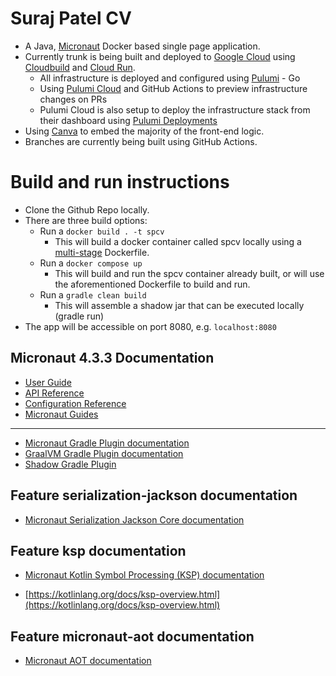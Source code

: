 # Suraj Patel CV
- A Java, [Micronaut](https://micronaut.io/) Docker based single page application.
- Currently trunk is being built and deployed to [Google Cloud](https://cloud.google.com/?hl=en) using [Cloudbuild](https://cloud.google.com/build?hl=en) and [Cloud Run](https://cloud.google.com/run?hl=en).
  - All infrastructure is deployed and configured using [Pulumi](https://pulumi.com/) - Go
  - Using [Pulumi Cloud](https://pulumi.com/) and GitHub Actions to preview infrastructure changes on PRs
  - Pulumi Cloud is also setup to deploy the infrastructure stack from their dashboard using [Pulumi Deployments](https://www.pulumi.com/docs/pulumi-cloud/deployments/)
- Using [Canva](https://www.canva.com/) to embed the majority of the front-end logic.
- Branches are currently being built using GitHub Actions.

# Build and run instructions
- Clone the Github Repo locally.
- There are three build options:
  - Run a `docker build . -t spcv`
    - This will build a docker container called spcv locally using a [multi-stage](https://docs.docker.com/build/building/multi-stage/) Dockerfile.
  - Run a `docker compose up`
    - This will build and run the spcv container already built, or will use the aforementioned Dockerfile to build and run.
  - Run a `gradle clean build`
    - This will assemble a shadow jar that can be executed locally (gradle run)
- The app will be accessible on port 8080, e.g. `localhost:8080`



## Micronaut 4.3.3 Documentation

- [User Guide](https://docs.micronaut.io/4.3.3/guide/index.html)
- [API Reference](https://docs.micronaut.io/4.3.3/api/index.html)
- [Configuration Reference](https://docs.micronaut.io/4.3.3/guide/configurationreference.html)
- [Micronaut Guides](https://guides.micronaut.io/index.html)
---

- [Micronaut Gradle Plugin documentation](https://micronaut-projects.github.io/micronaut-gradle-plugin/latest/)
- [GraalVM Gradle Plugin documentation](https://graalvm.github.io/native-build-tools/latest/gradle-plugin.html)
- [Shadow Gradle Plugin](https://plugins.gradle.org/plugin/com.github.johnrengelman.shadow)
## Feature serialization-jackson documentation

- [Micronaut Serialization Jackson Core documentation](https://micronaut-projects.github.io/micronaut-serialization/latest/guide/)


## Feature ksp documentation

- [Micronaut Kotlin Symbol Processing (KSP) documentation](https://docs.micronaut.io/latest/guide/#kotlin)

- [https://kotlinlang.org/docs/ksp-overview.html](https://kotlinlang.org/docs/ksp-overview.html)


## Feature micronaut-aot documentation

- [Micronaut AOT documentation](https://micronaut-projects.github.io/micronaut-aot/latest/guide/)


